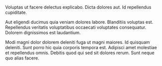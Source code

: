 Voluptas ut facere delectus explicabo. Dicta dolores aut. Id repellendus cupiditate.
 Aut eligendi ducimus quia veniam dolores labore. Blanditiis voluptas est. Repellendus veritatis voluptatibus occaecati voluptates consequatur. Dolorem dignissimos est laudantium.
 Modi magni dolor dolorem deleniti fuga ut magni maiores. Id quisquam deleniti. Sunt porro hic quia corporis tempora est. Adipisci amet molestiae et repellendus omnis. Debitis quod qui sed sit dolores rerum. Sunt neque quo alias facere.